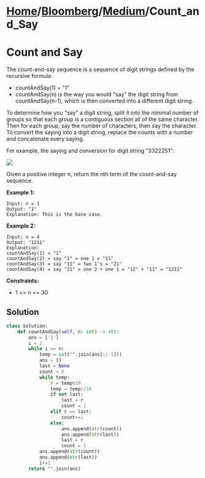 # [Home](./../..)/[Bloomberg](./..)/[Medium](./)/Count_and_Say
<h1>Count and Say</h1>

<p>
The count-and-say sequence is a sequence of digit strings defined by the recursive formula:
</p>

* countAndSay(1) = "1"
* countAndSay(n) is the way you would "say" the digit string from countAndSay(n-1), which is then converted into a different digit string.

<p>
To determine how you "say" a digit string, split it into the minimal number of groups so that each group is a contiguous section all of the same character. Then for each group, say the number of characters, then say the character. To convert the saying into a digit string, replace the counts with a number and concatenate every saying.

For example, the saying and conversion for digit string "3322251":

<img src="https://assets.leetcode.com/uploads/2020/10/23/countandsay.jpg">
</p>

<p>
Given a positive integer n, return the nth term of the count-and-say sequence.

</p>

<b>Example 1:</b>

    Input: n = 1
    Output: "1"
    Explanation: This is the base case.
    
<b>Example 2:</b>

    Input: n = 4
    Output: "1211"
    Explanation:
    countAndSay(1) = "1"
    countAndSay(2) = say "1" = one 1 = "11"
    countAndSay(3) = say "11" = two 1's = "21"
    countAndSay(4) = say "21" = one 2 + one 1 = "12" + "11" = "1211"

<b>Constraints:</b>

- 1 <= n <= 30

<h2>Solution</h2>

```python
class Solution:
    def countAndSay(self, n: int) -> str:
        ans = ['1']
        i = 2
        while i <= n:
            temp = int("".join(ans[::-1]))
            ans = []
            last = None
            count = 0
            while temp:
                r = temp%10
                temp = temp//10
                if not last:
                    last = r
                    count = 1
                elif r == last:
                    count+=1
                else:
                    ans.append(str(count))
                    ans.append(str(last))
                    last = r
                    count = 1
            ans.append(str(count))
            ans.append(str(last))
            i+=1
        return "".join(ans)
```
